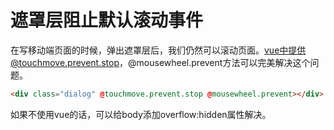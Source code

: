 # 遮罩层阻止默认滚动事件

在写移动端页面的时候，弹出遮罩层后，我们仍然可以滚动页面。vue中提供@touchmove.prevent.stop，@mousewheel.prevent方法可以完美解决这个问题。
```html
<div class="dialog" @touchmove.prevent.stop @mousewheel.prevent></div>
```
如果不使用vue的话，可以给body添加overflow:hidden属性解决。
